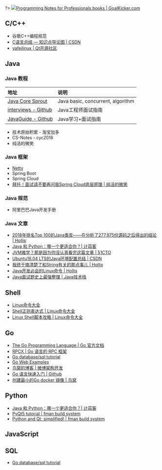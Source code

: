 ?> ![](https://notes.abelsu7.top/_media/program.svg)[Programming Notes for Professionals books | GoalKicker.com](https://goalkicker.com/)

## C/C++

- 谷歌C++编程规范
- [C语言总结 — 知识点导论图 | CSDN](https://blog.csdn.net/Dawn_sf/article/details/78934875)
- [yafeilinux | Qt开源社区](http://www.qter.org/)

## Java

### Java 教程

| 地址 | 说明 |
| :-- | :-- |
| [Java Core Sprout](https://github.com/crossoverJie/JCSprout) | Java basic, concurrent, algorithm |
| [interviews - Github](https://github.com/kdn251/interviews) | Java工程师面试指南 |
| [JavaGuide - Github](https://github.com/Snailclimb/JavaGuide) | Java学习+面试指南 |

* 技术原始积累 - 淘宝加多
* CS-Notes - cyc2018
* 纯洁的微笑

### Java 框架

- [Netty](https://netty.io)
- Spring Boot
- Spring Cloud
- [拜托！面试请不要再问我Spring Cloud底层原理 | 纯洁的微笑](https://mp.weixin.qq.com/s?__biz=MzI4NDY5Mjc1Mg==&mid=2247486312&idx=1&sn=8693da2c54ed4a50c3be6819644991f8&chksm=ebf6d317dc815a013817a7b3bf11ea340ea87e1c214d9e25706b387b8fde5397c9396e33a7a8&mpshare=1&scene=1&srcid=1126TUmPlvxZKxSL0NzMRKSh#rd)

### Java 规范

- 阿里巴巴Java开发手册

### Java 文章

- [2018年排名Top 100的Java类库——在分析了277,975份源码之后得出的结论 | Hollis](https://www.hollischuang.com/archives/2926)
- [Java 和 Python：哪一个更适合你？| 计蒜客](https://mp.weixin.qq.com/s?__biz=MjM5NTI5NTAzNg==&mid=2656331406&idx=1&sn=8523c4c3a006d44a9c9bdb78f65b81f1)
- [JVM难学？那是因为你没认真看完这篇文章 | 51CTO](http://virtual.51cto.com/art/201807/580091.htm#comment)
- [Ubuntu16.04 LTS的Java环境配置总结 | CSDN](https://blog.csdn.net/Hong_A/article/details/56677277)
- [我终于搞清楚了和String有关的那点事儿 | Hollis](http://www.hollischuang.com/archives/2517)
- [Java开发必会的Linux命令 | Hollis](http://www.hollischuang.com/archives/800)
- [Java面试题史上最强整理 | Java技术栈](https://mp.weixin.qq.com/s/kJpRgfI3zT77XqMeRfmmQQ?scene=25#wechat_redirect)

## Shell

- [Linux命令大全](http://man.linuxde.net)
- [Shell正则表达式 | Linux命令大全](http://man.linuxde.net/docs/shell_regex.html)
- [Linux Shell脚本攻略 | Linux命令大全](http://man.linuxde.net/shell-script)

## Go

- [The Go Programming Language | Go 官方文档](https://golang.org/)
- [RPCX | Go 语言的 RPC 框架](http://rpcx.site/)
- [Go database/sql tutorial](http://go-database-sql.org/)
- [Go Web Examples](https://gowebexamples.com/)
- [鸟窝的博客 | 微博架构开发](https://colobu.com/)
- [Go 语言快速入门 | Github](https://github.com/jaywcjlove/golang-tutorial)
- [创建最小的Go docker 镜像 | 鸟窝](https://colobu.com/2018/08/13/create-minimal-docker-image-for-go-applications/)

## Python

- [Java 和 Python：哪一个更适合你？| 计蒜客](https://mp.weixin.qq.com/s?__biz=MjM5NTI5NTAzNg==&mid=2656331406&idx=1&sn=8523c4c3a006d44a9c9bdb78f65b81f1)
- [PyQt5 tutorial | fman build system](https://build-system.fman.io/pyqt5-tutorial)
- [Python and Qt: simplified! | fman build system](https://build-system.fman.io)

## JavaScript

## SQL

- [Go database/sql tutorial](http://go-database-sql.org/)